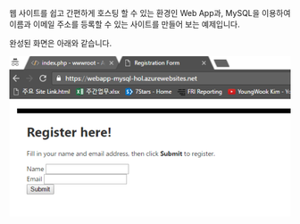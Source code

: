 웹 사이트를 쉽고 간편하게 호스팅 할 수 있는 환경인 Web App과, MySQL을 이용하여 이름과 이메일 주소를 등록할 수 있는 사이트를 만들어 보는 예제입니다.

완성된 화면은 아래와 같습니다. 

![로그인화면](./images/001.png) 